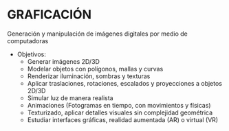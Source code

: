 # GRAFICACIÓN
 Generación y manipulación de imágenes digitales por medio de computadoras
- Objetivos:
	- Generar imágenes 2D/3D
	- Modelar objetos con polígonos, mallas y curvas
	- Renderizar iluminación, sombras y texturas
	- Aplicar traslaciones, rotaciones, escalados y proyecciones a objetos 2D/3D
	- Simular luz de manera realista
	- Animaciones (Fotogramas en tiempo, con movimientos y físicas)
	- Texturizado, aplicar detalles visuales sin complejidad geométrica
	- Estudiar interfaces gráficas, realidad aumentada (AR) o virtual (VR)